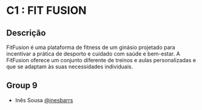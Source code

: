 # C1 : FIT FUSION

## Descrição
FitFusion é uma plataforma de fitness de um ginásio projetado para incentivar a prática de desporto e cuidado com saúde e bem-estar. 
A FitFusion oferece um conjunto diferente de treinos e aulas personalizadas e que se adaptam às suas necessidades individuais.

## Group 9

* Inês Sousa [@inesbarrs](https://github.com/inesbarrs)

